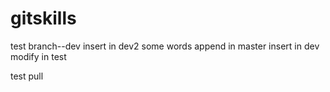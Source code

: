# gitskills

test branch--dev insert in dev2 some words append in master insert in dev
modify in test

test pull
